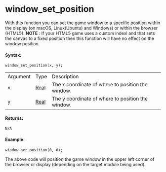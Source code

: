 # window_set_position

With this function you can set the game window to a specific position
within the display (on macOS, Linux(Ubuntu) and Windows) or within the
browser (HTML5). **NOTE** : If your HTML5 game uses a custom indexl
and that sets the canvas to a fixed position then this function will
have no effect on the window position.

#### Syntax:

``` gml
window_set_position(x, y);
```

|          |                                                                         |                                                   |
|----------|-------------------------------------------------------------------------|---------------------------------------------------|
| Argument | Type                                                                    | Description                                       |
| x        |  [Real](../../../../../GameMaker_Language/GML_Overview/Data_Types)  | The x coordinate of where to position the window. |
| y        |  [Real](../../../../../GameMaker_Language/GML_Overview/Data_Types)  | The y coordinate of where to position the window. |

#### Returns:

``` gml
N/A
```

#### Example:

``` gml
window_set_position(0, 0);
```

The above code will position the game window in the upper left corner of
the browser or display (depending on the target module being used).
